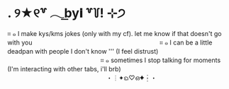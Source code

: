 # . ୨★୧꒷ 𓂃b͟y𝐢 ꒷꒦! ⊹੭
⌗ ๑ I make kys/kms jokes (only with my cf). let me know if that doesn't go with youㅤㅤㅤㅤㅤㅤㅤㅤㅤㅤㅤㅤㅤㅤㅤㅤㅤㅤㅤㅤㅤㅤ
⌗ ๑ I can be a little deadpan with people I don't know ''' (I feel distrust)ㅤㅤㅤㅤㅤㅤㅤㅤㅤㅤㅤㅤㅤㅤㅤㅤㅤㅤㅤㅤㅤㅤㅤㅤㅤㅤㅤㅤ
⌗ ๑ sometimes I stop talking for moments (I'm interacting with other tabs, i'll brb)ㅤㅤㅤㅤㅤㅤㅤㅤㅤㅤㅤㅤㅤㅤㅤㅤㅤㅤㅤㅤㅤㅤㅤㅤㅤㅤㅤㅤㅤㅤㅤㅤㅤㅤㅤㅤ
・┆✦ᨳ♡ഒ✦┆・
